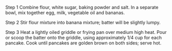 Step 1
Combine flour, white sugar, baking powder and salt. In a separate bowl, mix together egg, milk, vegetable oil and bananas.

 Step 2
Stir flour mixture into banana mixture; batter will be slightly lumpy.

 Step 3
Heat a lightly oiled griddle or frying pan over medium high heat. Pour or scoop the batter onto the griddle, using approximately 1/4 cup for each pancake. Cook until pancakes are golden brown on both sides; serve hot.